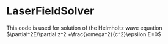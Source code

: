 # LaserFieldSolver
This code is used for solution of the Helmholtz wave equation $\partial^2E/\partial z^2 +\frac{\omega^2}{c^2}\epsilon E=0$
